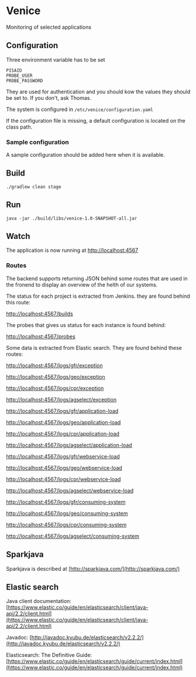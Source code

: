 # Venice

Monitoring of selected applications

## Configuration

Three environment variable has to be set

    PISAID
    PROBE_USER
    PROBE_PASSWORD

They are used for authentication and you should kow the values they should be set to. If you don't, ask Thomas.

The system is configured in `/etc/venice/configuration.yaml` 

If the configuration file is missing, a default configuration is located on the class path.

### Sample configuration

A sample configuration should be added here when it is available.

## Build

    ./gradlew clean stage
    
## Run

    java -jar ./build/libs/venice-1.0-SNAPSHOT-all.jar

## Watch

The application is now running at [http://localhost:4567](http://localhost:4567)

### Routes 

The backend supports returning JSON behind some routes that are used in the fronend to display an overview of 
the helth of our systems. 


The status for each project is extracted from Jenkins. they are found behind this route:

[http://localhost:4567/builds](http://localhost:4567/builds)

The probes that gives us status for each instance is found behind:

[http://localhost:4567/probes](http://localhost:4567/probes)


Some data is extracted from Elastic search. They are found behind these routes:

[http://localhost:4567/logs/gfr/exception](http://localhost:4567/logs/gfr/exception)

[http://localhost:4567/logs/geo/exception](http://localhost:4567/logs/geo/exception)

[http://localhost:4567/logs/cpr/exception](http://localhost:4567/logs/cpr/exception)

[http://localhost:4567/logs/agselect/exception](http://localhost:4567/logs/agselect/exception)

[http://localhost:4567/logs/gfr/application-load](http://localhost:4567/logs/gfr/application-load)

[http://localhost:4567/logs/geo/application-load](http://localhost:4567/logs/geo/application-load)

[http://localhost:4567/logs/cpr/application-load](http://localhost:4567/logs/cpr/application-load)

[http://localhost:4567/logs/agselect/application-load](http://localhost:4567/logs/agselect/application-load)

[http://localhost:4567/logs/gfr/webservice-load](http://localhost:4567/logs/gfr/webservice-load)

[http://localhost:4567/logs/geo/webservice-load](http://localhost:4567/logs/geo/webservice-load)

[http://localhost:4567/logs/cpr/webservice-load](http://localhost:4567/logs/cpr/webservice-load)

[http://localhost:4567/logs/agselect/webservice-load](http://localhost:4567/logs/agselect/webservice-load)

[http://localhost:4567/logs/gfr/consuming-system](http://localhost:4567/logs/gfr/consuming-system)

[http://localhost:4567/logs/geo/consuming-system](http://localhost:4567/logs/geo/consuming-system)

[http://localhost:4567/logs/cpr/consuming-system](http://localhost:4567/logs/cpr/consuming-system)

[http://localhost:4567/logs/agselect/consuming-system](http://localhost:4567/logs/agselect/consuming-system)




## Sparkjava

Sparkjava is described at [http://sparkjava.com/](http://sparkjava.com/)

## Elastic search

Java client documentation: [https://www.elastic.co/guide/en/elasticsearch/client/java-api/2.2/client.html](https://www.elastic.co/guide/en/elasticsearch/client/java-api/2.2/client.html)

Javadoc: [http://javadoc.kyubu.de/elasticsearch/v2.2.2/](http://javadoc.kyubu.de/elasticsearch/v2.2.2/)

Elasticsearch: The Definitive Guide: [https://www.elastic.co/guide/en/elasticsearch/guide/current/index.html](https://www.elastic.co/guide/en/elasticsearch/guide/current/index.html)


